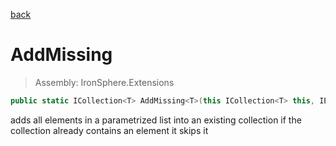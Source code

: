 ﻿

[back](/IronSphere.Extensions/types/CollectionExtension)

# AddMissing

> Assembly: IronSphere.Extensions

```csharp
public static ICollection<T> AddMissing<T>(this ICollection<T> this, IEnumerable<T> elementsToAdd);
```

adds all elements in a parametrized list into an existing collection if the collection already contains an element it skips it

 